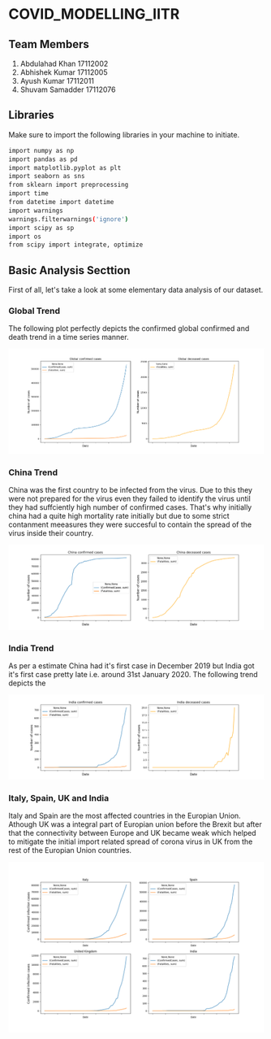 # COVID_MODELLING_IITR

## Team Members
1. Abdulahad Khan 17112002
2. Abhishek Kumar 17112005
3. Ayush Kumar 17112011
4. Shuvam Samadder 17112076

## Libraries
Make sure to import the following libraries in your machine to initiate.

```bash
import numpy as np 
import pandas as pd 
import matplotlib.pyplot as plt
import seaborn as sns
from sklearn import preprocessing
import time
from datetime import datetime
import warnings
warnings.filterwarnings('ignore')
import scipy as sp
import os
from scipy import integrate, optimize
```
## Basic Analysis Secttion

First of all, let's take a look at some elementary data analysis of our dataset.

### Global Trend

The following plot perfectly depicts the confirmed global confirmed and death trend in a time series manner.

![Global Case Trend](https://raw.githubusercontent.com/Abduliitr/COVID_MODELLING_IITR/master/Basic-Analysis-Output/Global_trend.png?token=AO7DFZWNXANY63HR5CGR33C6QH53G)

### China Trend

China was the first country to be infected from the virus. Due to this they were not prepared for the virus even they failed to identify the virus until they had suffciently high number of confirmed cases. That's why initially china had a quite high mortality rate initially but due to some strict contanment meeasures they were succesful to contain the spread of the virus inside their country.

![China Case Trend](https://raw.githubusercontent.com/Abduliitr/COVID_MODELLING_IITR/master/Basic-Analysis-Output/China_trend.png?token=AO7DFZRHQGI5E3QVO2BEEJS6QH7YQ)

### India Trend

As per a estimate China had it's first case in December 2019 but India got it's first case pretty late i.e. around 31st January 2020. The following trend depicts the 

![China Case Trend](https://raw.githubusercontent.com/Abduliitr/COVID_MODELLING_IITR/master/Basic-Analysis-Output/India_trend.png?token=AO7DFZUFEUBMDJK2WOJO5JC6QIARI)

### Italy, Spain, UK and India

Italy and Spain are the most affected countries in the Europian Union. Athough UK was a integral part of Europian union before the Brexit but after that the connectivity between Europe and UK became weak which helped to mitigate the initial import related spread of corona virus in UK from the rest of the Europian Union countries.

![Italy, Spain, UK and India Case Trend](https://raw.githubusercontent.com/Abduliitr/COVID_MODELLING_IITR/master/Basic-Analysis-Output/India_%26_3_others_trend.png?token=AO7DFZVXHZL2IMBUSAWGYBC6QIBUU)









